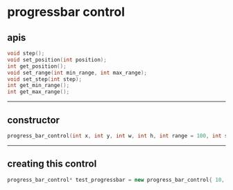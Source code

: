 # progressbar control

## apis

```cpp
void step();
void set_position(int position);
int get_position();
void set_range(int min_range, int max_range);
void set_step(int step);
int get_min_range();
int get_max_range();
```
***

## constructor

```cpp
progress_bar_control(int x, int y, int w, int h, int range = 100, int step = 10, DWORD style = WS_CHILD | WS_VISIBLE)
```
***

## creating this control

```cpp
progress_bar_control* test_progressbar = new progress_bar_control{ 10, 10, 270, 20, 100, 10 /*x, y, w, h, range, step*/ };
```